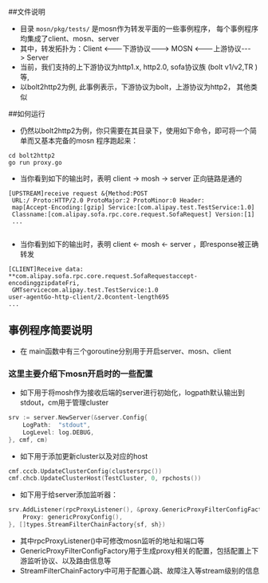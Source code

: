 ##文件说明

+ 目录 ``mosn/pkg/tests/`` 是mosn作为转发平面的一些事例程序，
每个事例程序均集成了client、mosn、server
+ 其中，转发拓扑为：Client <---下游协议---> MOSN <---上游协议---> Server
+ 当前，我们支持的上下游协议为http1.x, http2.0, sofa协议族 (bolt v1/v2,TR )等,
+ 以bolt2http2为例, 此事例表示，下游协议为bolt，上游协议为http2，
其他类似

##如何运行
+ 仍然以bolt2http2为例，你只需要在其目录下，使用如下命令，即可将一个简单而又基本完备的mosn
程序跑起来：

```
cd bolt2http2
go run proxy.go
```
+ 当你看到如下的输出时，表明 client -> mosh -> server 正向链路是通的

```
[UPSTREAM]receive request &{Method:POST
 URL:/ Proto:HTTP/2.0 ProtoMajor:2 ProtoMinor:0 Header:
 map[Accept-Encoding:[gzip] Service:[com.alipay.test.TestService:1.0] 
 Classname:[com.alipay.sofa.rpc.core.request.SofaRequest] Version:[1] 
 ...
 
```
+ 当你看到如下的输出时，表明 client <- mosh <- server ，即response被正确转发
```
[CLIENT]Receive data:
**com.alipay.sofa.rpc.core.request.SofaRequestaccept-encodinggzipdateFri,
 GMTservicecom.alipay.test.TestService:1.0
user-agentGo-http-client/2.0content-length695
...
```
## 事例程序简要说明

+ 在 main函数中有三个goroutine分别用于开启server、mosn、client

### 这里主要介绍下mosn开启时的一些配置

+ 如下用于将mosh作为接收后端的server进行初始化，logpath默认输出到stdout，cm用于管理cluster
```go
srv := server.NewServer(&server.Config{
    LogPath:  "stdout",
    LogLevel: log.DEBUG,
}, cmf, cm)
```

+ 如下用于添加更新cluster以及对应的host
```go
cmf.cccb.UpdateClusterConfig(clustersrpc())
cmf.chcb.UpdateClusterHost(TestCluster, 0, rpchosts())
```

+ 如下用于给server添加监听器：
```go
srv.AddListener(rpcProxyListener(), &proxy.GenericProxyFilterConfigFactory{
    Proxy: genericProxyConfig(),
}, []types.StreamFilterChainFactory{sf, sh})
```
+ 其中rpcProxyListener()中可修改mosn监听的地址和端口等
+ GenericProxyFilterConfigFactory用于生成proxy相关的配置，包括配置上下游监听协议、以及路由信息等
+ StreamFilterChainFactory中可用于配置心跳、故障注入等stream级别的信息

